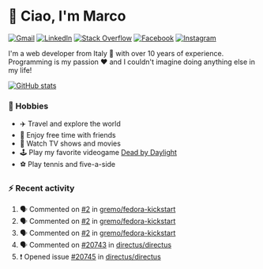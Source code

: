 # 👋 Ciao, I'm Marco

[![Gmail](https://img.shields.io/badge/Gmail-%23BB001B?style=flat-square&logo=gmail&logoColor=white)](mailto:gremo1982@gmail.com)
[![LinkedIn](https://img.shields.io/badge/LinkedIn-%230e76a8?style=flat-square&logo=linkedin)](https://www.linkedin.com/in/marco-polichetti)
[![Stack Overflow](https://img.shields.io/stackexchange/stackoverflow/r/220180?style=flat&logo=stackoverflow&label=Stack%20Overflow&color=%23F47F24)](https://stackoverflow.com/users/220180)
[![Facebook](https://img.shields.io/badge/-Facebook-%234267B2?style=flat-square&logo=facebook&logoColor=white)](https://www.facebook.com/marco.poliketti)
[![Instagram](https://img.shields.io/badge/-Instagram-%23C13584?style=flat-square&logo=instagram&logoColor=white)](https://www.instagram.com/marco.gremo)

I'm a web developer from Italy 🍕 with over 10 years of experience. Programming is my passion ❤️ and I couldn't imagine doing anything else in my life!

[![GitHub stats](https://github-readme-stats.vercel.app/api?username=gremo&show_icons=true&rank_icon=github&theme=transparent)](https://github.com/anuraghazra/github-readme-stats)

### 📅 Hobbies

- ✈️ Travel and explore the world
- 🍻 Enjoy free time with friends
- 🎥 Watch TV shows and movies
- 🕹️ Play my favorite videogame [Dead by Daylight](https://deadbydaylight.com)
- ⚽ Play tennis and five-a-side

### ⚡ Recent activity

<!--START_SECTION:activity-->
1. 🗣 Commented on [#2](https://github.com/gremo/fedora-kickstart/pull/2#issuecomment-1859158422) in [gremo/fedora-kickstart](https://github.com/gremo/fedora-kickstart)
2. 🗣 Commented on [#2](https://github.com/gremo/fedora-kickstart/pull/2#issuecomment-1858765469) in [gremo/fedora-kickstart](https://github.com/gremo/fedora-kickstart)
3. 🗣 Commented on [#2](https://github.com/gremo/fedora-kickstart/pull/2#issuecomment-1858553922) in [gremo/fedora-kickstart](https://github.com/gremo/fedora-kickstart)
4. 🗣 Commented on [#20743](https://github.com/directus/directus/issues/20743#issuecomment-1856449200) in [directus/directus](https://github.com/directus/directus)
5. ❗ Opened issue [#20745](https://github.com/directus/directus/issues/20745) in [directus/directus](https://github.com/directus/directus)
<!--END_SECTION:activity-->
